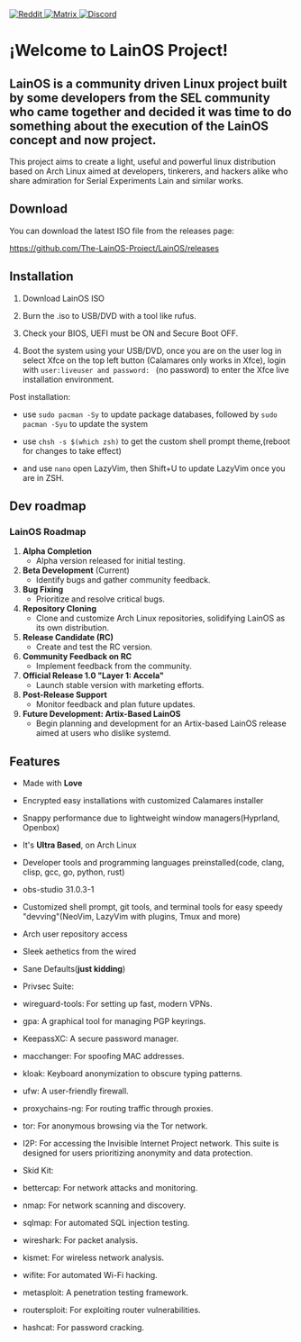 <!--Reddit-->
<a href="https://www.reddit.com/r/LainOSdevelopers/" target="_blank">
  <img align="top" src="https://img.shields.io/badge/Reddit-FF4500?style=for-the-badge&logo=reddit&logoColor=white" alt="Reddit">
</a>
<!--Matrix-->
<a href="https://matrix.to/?fbclid=IwAR3aREfZ0l84eRuLdQ1RWq38Bm2mqvK4irokYoEWnvOibQPT7vqiIq_nhY8#/!hhlpPAPloYluaKwYAb:matrix.org?via=matrix.org" target="_blank">
  <img align="top" src="https://img.shields.io/badge/Matrix%20-%20%230047a7?style=for-the-badge&logo=matrix" alt="Matrix">
</a>
<!--Discord-->
<a href="https://discord.gg/atZ32vU24U" target="_blank">
  <img align="top" src="https://img.shields.io/badge/Discord%20-%20%234900ff?style=for-the-badge&logo=discord" alt="Discord">
</a>

# ¡Welcome to LainOS Project!
## LainOS is a community driven Linux project built by some developers from the SEL community who came together and decided it was time to do something about the execution of the LainOS concept and now project.
This project aims to create a light, useful and powerful linux distribution based on Arch Linux aimed at developers, tinkerers, and hackers alike who share admiration for Serial Experiments Lain and similar works.
## Download
You can download the latest ISO file from the releases page:

https://github.com/The-LainOS-Project/LainOS/releases

## Installation

   1. Download LainOS ISO

   2. Burn the .iso to USB/DVD with a tool like rufus.

   3. Check your BIOS, UEFI must be ON and Secure Boot OFF.

   4. Boot the system using your USB/DVD, once you are on the user log in select Xfce on the top left button (Calamares only works in Xfce), login with ```user:liveuser and password: ``` (no password) to enter the Xfce live installation environment.

Post installation:

- use `sudo pacman -Sy` to update package databases, followed by `sudo pacman -Syu` to update the system  

- use `chsh -s $(which zsh)` to get the custom shell prompt theme,(reboot for changes to take effect)

- and use `nano` open LazyVim, then Shift+U to update LazyVim once you are in ZSH.

      
## Dev roadmap
### LainOS Roadmap
1. **Alpha Completion**  
   - Alpha version released for initial testing.
2. **Beta Development** (Current)  
   - Identify bugs and gather community feedback.
3. **Bug Fixing**  
   - Prioritize and resolve critical bugs.
4. **Repository Cloning**  
   - Clone and customize Arch Linux repositories, solidifying LainOS as its own distribution.
5. **Release Candidate (RC)**  
   - Create and test the RC version.
6. **Community Feedback on RC**  
   - Implement feedback from the community.
7. **Official Release 1.0 "Layer 1: Accela"**  
   - Launch stable version with marketing efforts.
8. **Post-Release Support**  
   - Monitor feedback and plan future updates.
9. **Future Development: Artix-Based LainOS**  
   - Begin planning and development for an Artix-based LainOS release aimed at users who dislike systemd.
## Features
- Made with **Love**

- Encrypted easy installations with customized Calamares installer

- Snappy performance due to lightweight window managers(Hyprland, Openbox)

- It's **Ultra Based**, on Arch Linux

- Developer tools and programming languages preinstalled(code, clang, clisp, gcc, go, python, rust)

- obs-studio 31.0.3-1

- Customized shell prompt, git tools, and terminal tools for easy speedy "devving"(NeoVim, LazyVim  with plugins, Tmux and more)

- Arch user repository access

- Sleek aethetics from the wired

- Sane Defaults(**just kidding**)

- Privsec Suite:

- wireguard-tools: For setting up fast, modern VPNs.

- gpa: A graphical tool for managing PGP keyrings.

- KeepassXC: A secure password manager.

- macchanger: For spoofing MAC addresses.

- kloak: Keyboard anonymization to obscure typing patterns.

- ufw: A user-friendly firewall.

- proxychains-ng: For routing traffic through proxies.

- tor: For anonymous browsing via the Tor network.

- I2P: For accessing the Invisible Internet Project network. This suite is designed for users prioritizing anonymity and data protection.

- Skid Kit:

- bettercap: For network attacks and monitoring.

- nmap: For network scanning and discovery.

- sqlmap: For automated SQL injection testing.

- wireshark: For packet analysis.

- kismet: For wireless network analysis.

- wifite: For automated Wi-Fi hacking.

- metasploit: A penetration testing framework.

- routersploit: For exploiting router vulnerabilities.

- hashcat: For password cracking.
